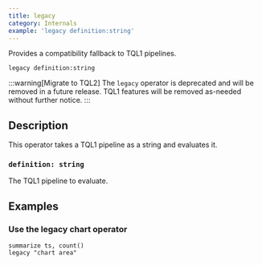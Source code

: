 ```yaml
---
title: legacy
category: Internals
example: 'legacy definition:string'
---
```



Provides a compatibility fallback to TQL1 pipelines.

```tql
legacy definition:string
```

:::warning[Migrate to TQL2]
The `legacy` operator is deprecated and will be removed in a future release.
TQL1 features will be removed as-needed without further notice.
:::

## Description

This operator takes a TQL1 pipeline as a string and evaluates it.

### `definition: string`

The TQL1 pipeline to evaluate.

## Examples

### Use the legacy chart operator

```tql
summarize ts, count()
legacy "chart area"
```
